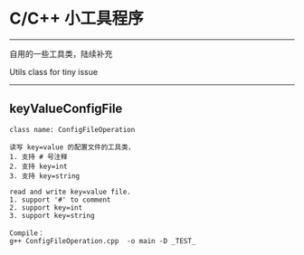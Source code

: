 # C/C++ 小工具程序
***
自用的一些工具类，陆续补充

Utils class for tiny issue
***


## keyValueConfigFile
```
class name: ConfigFileOperation

读写 key=value 的配置文件的工具类，
1. 支持 # 号注释
2. 支持 key=int
3. 支持 key=string
 
read and write key=value file. 
1. support '#' to comment
2. support key=int
3. support key=string

Compile：
g++ ConfigFileOperation.cpp  -o main -D _TEST_
